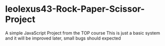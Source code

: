 # leolexus43-Rock-Paper-Scissor-Project
A simple JavaScript Project from the TOP course
This is just a basic system and it will be improved later, small bugs should expected